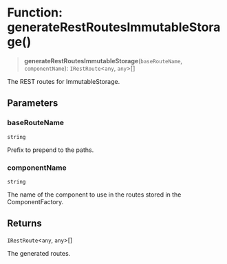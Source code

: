 # Function: generateRestRoutesImmutableStorage()

> **generateRestRoutesImmutableStorage**(`baseRouteName`, `componentName`): `IRestRoute`\<`any`, `any`\>[]

The REST routes for ImmutableStorage.

## Parameters

### baseRouteName

`string`

Prefix to prepend to the paths.

### componentName

`string`

The name of the component to use in the routes stored in the ComponentFactory.

## Returns

`IRestRoute`\<`any`, `any`\>[]

The generated routes.
